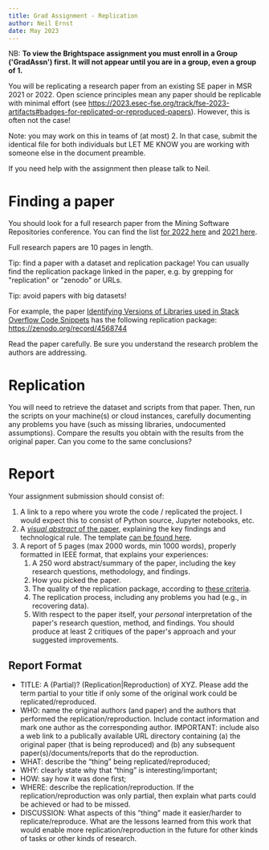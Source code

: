 ```yaml
---
title: Grad Assignment - Replication
author: Neil Ernst
date: May 2023
---
```


NB: **To view the Brightspace assignment you must enroll in a Group ('GradAssn') first. It will not appear until you are in a group, even a group of 1.**

You will be replicating a research paper from an existing SE paper in MSR 2021 or 2022. Open science principles mean any paper should be replicable with minimal effort (see https://2023.esec-fse.org/track/fse-2023-artifacts#badges-for-replicated-or-reproduced-papers). However, this is often not the case! 

Note: you may work on this in teams of (at most) 2. In that case, submit the identical file for both individuals but LET ME KNOW you are working with someone else in the document preamble.

If you need help with the assignment then please talk to Neil.

# Finding a paper
You should look for a full research paper from the Mining Software Repositories conference. You can find the list [for 2022 here](https://dblp.org/db/conf/msr/msr2022.html) and [2021 here](https://dblp.org/db/conf/msr/msr2021.html). 

Full research papers are 10 pages in length. 

Tip: find a paper with a dataset and replication package! You can usually find the replication package linked in the paper, e.g. by grepping for "replication" or "zenodo" or URLs. 

Tip: avoid papers with big datasets! 

For example, the paper [Identifying Versions of Libraries used in Stack Overflow Code Snippets](http://soft.vub.ac.be/Publications/2021/vub-tr-soft-21-02.pdf) has the following replication package: https://zenodo.org/record/4568744 

Read the paper carefully. Be sure you understand the research problem the authors are addressing.

# Replication
You will need to retrieve the dataset and scripts from that paper. Then, run the scripts on your machine(s) or cloud instances, carefully documenting any problems you have (such as missing libraries, undocumented assumptions). Compare the results you obtain with the results from the original paper. Can you come to the same conclusions? 

# Report
Your assignment submission should consist of:
1. A link to a repo where you wrote the code / replicated the project. I would expect this to consist of Python source, Jupyter notebooks, etc.
2. A [*visual abstract* of the paper](https://www.margaretstorey.com/blog/2017/11/09/visual-abstracts/), explaining the key findings and technological rule. The template [can be found here](https://github.com/margaretstorey/VASE).
3. A report of 5 pages (max 2000 words, min 1000 words), properly formatted in IEEE format, that explains your experiences:
   1. A 250 word abstract/summary of the paper, including the key research questions, methodology, and findings.
   2. How you picked the paper.
   3. The quality of the replication package, according to [these criteria](https://2023.esec-fse.org/track/fse-2023-artifacts#badges-for-papers-published-at-esecfse-2023).
   4. The replication process, including any problems you had (e.g., in recovering data).
   5. With respect to the paper itself, your *personal* interpretation of the paper's research question, method, and findings. You should produce at least 2 critiques of the paper's approach and your suggested improvements.

## Report Format 
* TITLE: A (Partial)? (Replication|Reproduction) of XYZ. Please add the term partial to your title if only some of the original work could be replicated/reproduced.
* WHO: name the original authors (and paper) and the authors that performed the replication/reproduction. Include contact information and mark one author as the corresponding author. IMPORTANT: include also a web link to a publically available URL directory containing (a) the original paper (that is being reproduced) and (b) any subsequent paper(s)/documents/reports that do the reproduction.
* WHAT: describe the “thing” being replicated/reproduced;
* WHY: clearly state why that “thing” is interesting/important;
* HOW: say how it was done first;
* WHERE: describe the replication/reproduction. If the replication/reproduction was only partial, then explain what parts could be achieved or had to be missed.
* DISCUSSION: What aspects of this “thing” made it easier/harder to replicate/reproduce. What are the lessons learned from this work that would enable more replication/reproduction in the future for other kinds of tasks or other kinds of research. 

